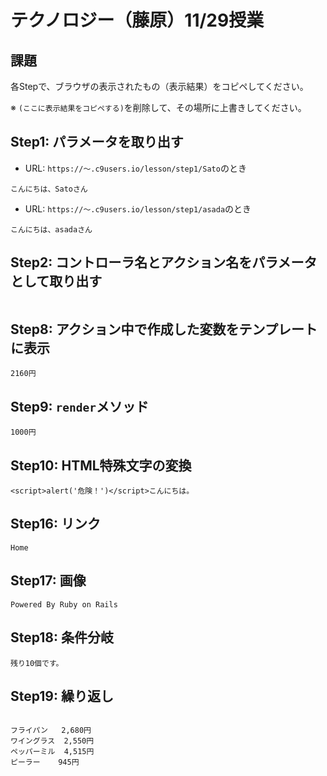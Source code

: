 # テクノロジー（藤原）11/29授業

## 課題

各Stepで、ブラウザの表示されたもの（表示結果）をコピペしてください。

※ `(ここに表示結果をコピペする)`を削除して、その場所に上書きしてください。

## Step1: パラメータを取り出す

- URL: `https://～.c9users.io/lesson/step1/Sato`のとき

```
こんにちは、Satoさん
```

- URL: `https://～.c9users.io/lesson/step1/asada`のとき

```
こんにちは、asadaさん
```

## Step2: コントローラ名とアクション名をパラメータとして取り出す

```lesson#step2
```

## Step8: アクション中で作成した変数をテンプレートに表示

```
2160円
```

## Step9: `render`メソッド 

```
1000円
```

## Step10: HTML特殊文字の変換 


```
<script>alert('危険！')</script>こんにちは。
```

## Step16: リンク

```
Home
```

## Step17: 画像

```
Powered By Ruby on Rails
```

## Step18: 条件分岐

```
残り10個です。
```

## Step19: 繰り返し

```

フライパン	2,680円
ワイングラス	2,550円
ペッパーミル	4,515円
ピーラー	945円
```
